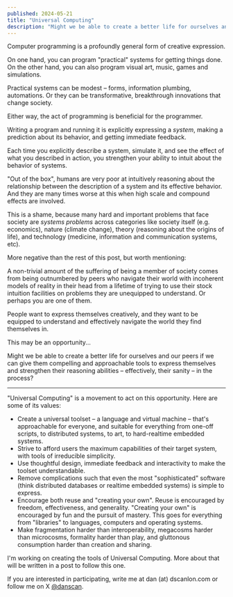 ```yaml
---
published: 2024-05-21
title: "Universal Computing"
description: "Might we be able to create a better life for ourselves and our peers if we can give them compelling and approachable tools to express themselves and strengthen their reasoning abilities – effectively, their sanity – in the process?"
---
```


Computer programming is a profoundly general form of creative expression.

On one hand, you can program "practical" systems for getting things done. On the other hand, you can also program visual art, music, games and simulations.

Practical systems can be modest – forms, information plumbing, automations. Or they can be transformative, breakthrough innovations that change society.

Either way, the act of programming is beneficial for the programmer.

Writing a program and running it is explicitly expressing a _system_, making a prediction about its behavior, and getting immediate feedback.

Each time you explicitly describe a system, simulate it, and see the effect of what you described in action, you strengthen your ability to intuit about the behavior of systems.

"Out of the box", humans are very poor at intuitively reasoning about the relationship between the description of a system and its effective behavior. And they are many times worse at this when high scale and compound effects are involved.

This is a shame, because many hard and important problems that face society are _systems problems_ across categories like society itself (e.g. economics), nature (climate change), theory (reasoning about the origins of life), and technology (medicine, information and communication systems, etc).

<div class="text-xs py-3 space-y-2">
  <p>More negative than the rest of this post, but worth mentioning:</p>
  <p class="opacity-50">
  A non-trivial amount of the suffering of being a member of society comes from being outnumbered by peers who navigate their world with incoherent models of reality in their head from a lifetime of trying to use their stock intuition facilities on problems they are unequipped to understand. Or perhaps you are one of them.
  </p>
</div>

People want to express themselves creatively, and they want to be equipped to understand and effectively navigate the world they find themselves in.

This may be an opportunity...

Might we be able to create a better life for ourselves and our peers if we can give them compelling and approachable tools to express themselves and strengthen their reasoning abilities – effectively, their sanity – in the process?

---

"Universal Computing" is a movement to act on this opportunity. Here are some of its values:

- Create a universal toolset – a language and virtual machine – that's approachable for everyone, and suitable for everything from one-off scripts, to distributed systems, to art, to hard-realtime embedded systems.
- Strive to afford users the maximum capabilities of their target system, with tools of irreducible simplicity.
- Use thoughtful design, immediate feedback and interactivity to make the toolset understandable.
- Remove complications such that even the most "sophisticated" software (think distributed databases or realtime embedded systems) is simple to express.
- Encourage both reuse and "creating your own". Reuse is encouraged by freedom, effectiveness, and generality. "Creating your own" is encouraged by fun and the pursuit of mastery. This goes for everything from "libraries" to languages, computers and operating systems.
- Make fragmentation harder than interoperability, megacosms harder than microcosms, formality harder than play, and gluttonous consumption harder than creation and sharing.

I'm working on creating the tools of Universal Computing. More about that will be written in a post to follow this one.

If you are interested in participating, write me at dan (at) dscanlon.com or follow me on X [@danscan](https://x.com/danscan).
